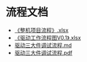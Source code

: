 # 流程文档

- [《整机项目流程》.xlsx](./《整机项目流程》.xlsx)
- [《驱动工作流程图V0.1》.xlsx](./《驱动工作流程图V0.1》.xlsx)
- [驱动三大件调试流程.md](./驱动三大件调试流程.md)
- [驱动三大件调试流程.pdf](./驱动三大件调试流程.pdf)
